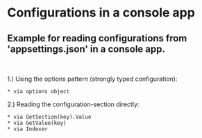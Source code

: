# Configurations in a console app

## Example for reading configurations from 'appsettings.json' in a console app.

&nbsp;<br>

1.) Using the options pattern (strongly typed configuration):

    * via options object

2.) Reading the configuration-section directly:

    * via GetSection(key).Value
    * via GetValue(key)
    * via Indexer
